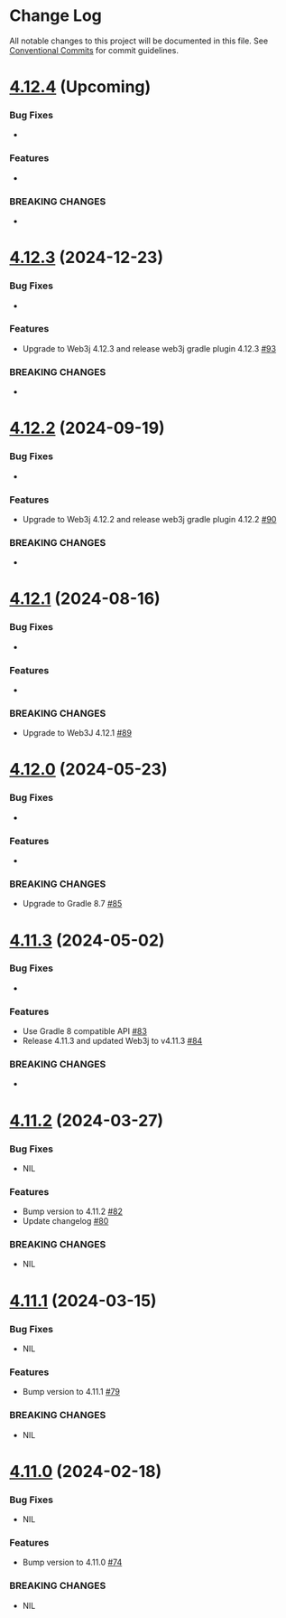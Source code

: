 # Change Log

All notable changes to this project will be documented in this file.
See [Conventional Commits](https://conventionalcommits.org) for commit guidelines.

# [4.12.4]() (Upcoming)

### Bug Fixes

*

### Features

* 
### BREAKING CHANGES

*

# [4.12.3](https://github.com/web3j/web3j-gradle-plugin/releases/tag/v4.12.3) (2024-12-23)

### Bug Fixes

*

### Features

*  Upgrade to Web3j 4.12.3 and release web3j gradle plugin 4.12.3 [#93](https://github.com/hyperledger-web3j/web3j-gradle-plugin/pull/93)

### BREAKING CHANGES

*

# [4.12.2](https://github.com/web3j/web3j-gradle-plugin/releases/tag/v4.12.2) (2024-09-19)

### Bug Fixes

*

### Features

* Upgrade to Web3j 4.12.2 and release web3j gradle plugin 4.12.2 [#90](https://github.com/hyperledger/web3j-gradle-plugin/pull/90)

### BREAKING CHANGES

* 

# [4.12.1](https://github.com/web3j/web3j-gradle-plugin/releases/tag/v4.12.1) (2024-08-16)

### Bug Fixes

*

### Features

*

### BREAKING CHANGES

* Upgrade to Web3J 4.12.1 [#89](https://github.com/hyperledger/web3j-gradle-plugin/pull/89)

# [4.12.0](https://github.com/web3j/web3j-gradle-plugin/releases/tag/v4.12.0) (2024-05-23)

### Bug Fixes

*

### Features

* 

### BREAKING CHANGES

* Upgrade to Gradle 8.7 [#85](https://github.com/hyperledger/web3j-gradle-plugin/pull/85)

# [4.11.3](https://github.com/web3j/web3j-gradle-plugin/releases/tag/v4.11.3) (2024-05-02)

### Bug Fixes

* 

### Features

* Use Gradle 8 compatible API [#83](https://github.com/hyperledger/web3j-gradle-plugin/pull/83)
* Release 4.11.3 and updated Web3j to v4.11.3 [#84](https://github.com/hyperledger/web3j-gradle-plugin/pull/84)

### BREAKING CHANGES

* 

# [4.11.2](https://github.com/web3j/web3j-gradle-plugin/releases/tag/v4.11.2) (2024-03-27)

### Bug Fixes

* NIL

### Features

* Bump version to 4.11.2 [#82](https://github.com/web3j/web3j-gradle-plugin/pull/82)
* Update changelog [#80](https://github.com/web3j/web3j-gradle-plugin/pull/80)

### BREAKING CHANGES

* NIL

# [4.11.1](https://github.com/web3j/web3j-gradle-plugin/releases/tag/v4.11.1) (2024-03-15)

### Bug Fixes

* NIL

### Features

* Bump version to 4.11.1 [#79](https://github.com/web3j/web3j-gradle-plugin/pull/79)

### BREAKING CHANGES

* NIL

# [4.11.0](https://github.com/web3j/web3j-gradle-plugin/releases/tag/v4.11.0) (2024-02-18)

### Bug Fixes

* NIL

### Features

* Bump version to 4.11.0 [#74](https://github.com/web3j/web3j-gradle-plugin/pull/74)

### BREAKING CHANGES

* NIL
